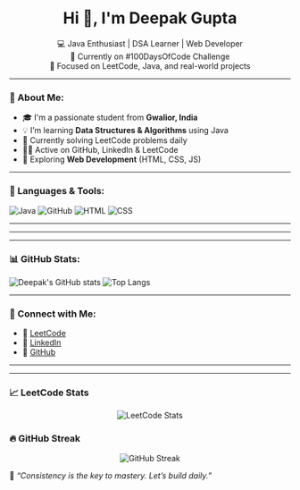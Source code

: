 <h1 align="center">Hi 👋, I'm Deepak Gupta</h1>

<p align="center">
  💻 Java Enthusiast | DSA Learner | Web Developer <br>
  🚀 Currently on #100DaysOfCode Challenge <br>
  🎯 Focused on LeetCode, Java, and real-world projects
</p>

---

### 🧠 About Me:
- 🎓 I'm a passionate student from **Gwalior, India**
- 💡 I’m learning **Data Structures & Algorithms** using Java
- 🔭 Currently solving LeetCode problems daily
- 👨‍💻 Active on GitHub, LinkedIn & LeetCode
- 🌱 Exploring **Web Development** (HTML, CSS, JS)

---

### 🧰 Languages & Tools:
![Java](https://img.shields.io/badge/-Java-007396?style=flat&logo=java)
![GitHub](https://img.shields.io/badge/-GitHub-181717?style=flat&logo=github)
![HTML](https://img.shields.io/badge/-HTML5-E34F26?style=flat&logo=html5)
![CSS](https://img.shields.io/badge/-CSS3-1572B6?style=flat&logo=css3)

---

---

---

### 📊 GitHub Stats:
![Deepak's GitHub stats](https://github-readme-stats.vercel.app/api?username=deepak-stack18&show_icons=true&theme=dark)
![Top Langs](https://github-readme-stats.vercel.app/api/top-langs/?username=deepak-stack18&layout=compact&theme=dark)

---

### 🔗 Connect with Me:
- 🔗 [LeetCode](https://leetcode.com/Deepak_G_05/)
- 💼 [LinkedIn](https://linkedin.com/in/deepak-gupta-181b072ba)
- 📂 [GitHub](https://github.com/deepak-stack18)

---

---

### 📈 LeetCode Stats
<p align="center">
  <img src="https://github-readme-stats.vercel.app/api?username=Deepak_G_05&domain=leetcode&theme=radical" alt="LeetCode Stats" />
</p>

### 🔥 GitHub Streak

<p align="center">
  <img src="https://streak-stats.demolab.com?user=deepak-stack18&theme=radical&hide_border=true" alt="GitHub Streak" />
</p>


📌 _“Consistency is the key to mastery. Let’s build daily.”_
